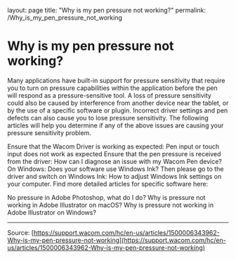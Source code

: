 layout: page
title: "Why is my pen pressure not working?"
permalink: /Why_is_my_pen_pressure_not_working

# Why is my pen pressure not working?

Many applications have built-in support for pressure sensitivity that require you to turn on pressure capabilities within the application before the pen will respond as a pressure-sensitive tool. 
A loss of pressure sensitivity could also be caused by interference from another device near the tablet, or by the use of a specific software or plugin. 
Incorrect driver settings and pen defects can also cause you to lose pressure sensitivity. The following articles will help you determine if any of the above issues are causing your pressure sensitivity problem. 

Ensure that the Wacom Driver is working as expected: Pen input or touch input does not work as expected
Ensure that the pen pressure is received from the driver: How can I diagnose an issue with my Wacom Pen device?
On Windows: Does your software use Windows Ink? Then please go to the driver and switch on Windows Ink: How to adjust Windows Ink settings on your computer.
Find more detailed articles for specific software here: 

No pressure in Adobe Photoshop, what do I do?
Why is pressure not working in Adobe Illustrator on macOS?
Why is pressure not working in Adobe Illustrator on Windows?

---
Source: [https://support.wacom.com/hc/en-us/articles/1500006343962-Why-is-my-pen-pressure-not-working](https://support.wacom.com/hc/en-us/articles/1500006343962-Why-is-my-pen-pressure-not-working)
